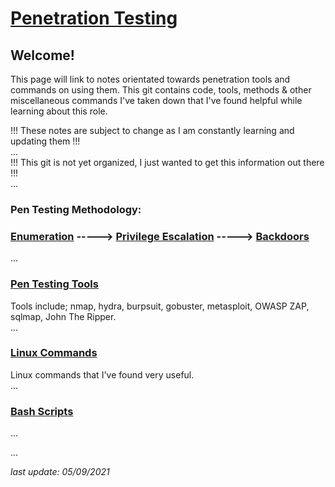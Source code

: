 # [Penetration Testing](https://h1dz.github.io/Pen-Testing/)  


## **Welcome!**
 

This page will link to notes orientated towards penetration tools and commands on using them.
This git contains code, tools, methods & other miscellaneous commands I've taken down that I've found helpful while learning about this role. 

!!! These notes are subject to change as I am constantly learning and updating them !!!     
...  
!!! This git is not yet organized, I just wanted to get this information out there !!!    
...  

### **Pen Testing Methodology:**
### [Enumeration](https://github.com/h1dz/Pen-Testing/blob/Methodology/Enumeration.md) -----> [Privilege Escalation](https://github.com/h1dz/Pen-Testing/blob/Methodology/Privilege-Escalation.md) -----> [Backdoors](https://github.com/h1dz/Pen-Testing/blob/Methodology/Backdoors.md)                      
...
### [Pen Testing Tools](https://github.com/h1dz/Pen-Testing/tree/Tools)
Tools include; nmap, hydra, burpsuit, gobuster, metasploit, OWASP ZAP, sqlmap, John The Ripper.   
...
### [Linux Commands](https://github.com/h1dz/Pen-Testing/tree/Commands)
Linux commands that I've found very useful.  
...  
### [Bash Scripts](https://github.com/h1dz/Pen-Testing/tree/BashScripts)
...
   
...  

_last update: 05/09/2021_
